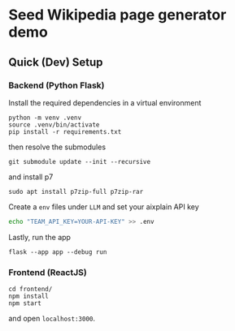 # Seed Wikipedia page generator demo

## Quick (Dev) Setup
### Backend (Python Flask)
Install the required dependencies in a virtual environment
```shell
python -m venv .venv
source .venv/bin/activate 
pip install -r requirements.txt
```

then resolve the submodules

```shell
git submodule update --init --recursive
```

and install p7

```shell
sudo apt install p7zip-full p7zip-rar
```

Create a `env` files under `LLM` and set your aixplain API key

```bash
echo "TEAM_API_KEY=YOUR-API-KEY" >> .env
```

Lastly, run the app

```shell
flask --app app --debug run
```

### Frontend (ReactJS)

```shell
cd frontend/
npm install
npm start
```

and open `localhost:3000`.
